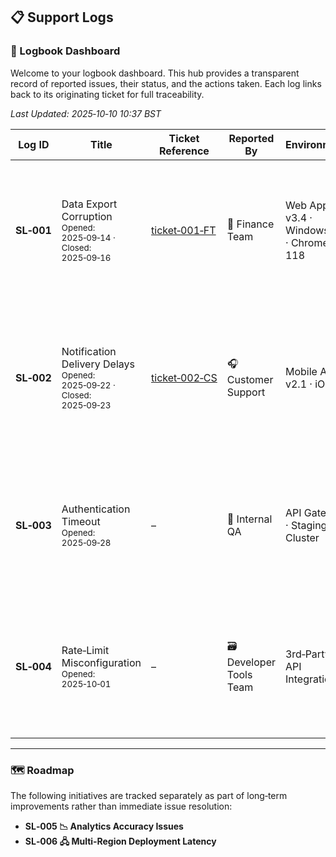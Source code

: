 ## 📋 Support Logs

### 📓 Logbook Dashboard

Welcome to your logbook dashboard. This hub provides a transparent record of reported issues, their status, and the actions taken. Each log links back to its originating ticket for full traceability.  

_Last Updated: 2025‑10‑10 10:37 BST_

| Log ID | Title | Ticket Reference | Reported By | Environment | Status | Severity | Summary | Log |
|--------|-------|------------------|-------------|-------------|--------|----------|---------|-----|
| **SL‑001** | Data Export Corruption<br><sub>Opened: 2025‑09‑14 · Closed: 2025‑09‑16</sub> | [ticket‑001‑FT](https://github.com/musman-uk/portfolio/blob/main/independent-projects/support-logs/tickets/ticket%201/ticket-001-FT.md) | 👛 Finance Team | Web App v3.4 · Windows 11 · Chrome 118 | ✔️ **Resolved** | 🔴 High | CSV exports produced malformed files with missing headers and shifted columns, disrupting month‑end reporting. | [View](https://github.com/musman-uk/portfolio/blob/main/independent-projects/support-logs/logs/log-1-data-export/%20SL%E2%80%91001-full-log.md) |
| **SL‑002** | Notification Delivery Delays<br><sub>Opened: 2025‑09‑22 · Closed: 2025‑09‑23</sub> | [ticket‑002‑CS](https://github.com/musman-uk/portfolio/blob/main/independent-projects/support-logs/tickets/ticket%202/ticket-002-CS) | 🎧 Customer Support | Mobile App v2.1 · iOS 17 | ✔️ **Resolved** | 🟡 Medium | Push notifications for critical alerts delayed up to 15 minutes, undermining trust and increasing support calls. | [View](https://github.com/musman-uk/portfolio/blob/main/independent-projects/support-logs/logs/log-2-notification-delays/SL%E2%80%91002-full-log.md) |
| **SL‑003** | Authentication Timeout<br><sub>Opened: 2025‑09‑28</sub> | – | 🧮 Internal QA | API Gateway · Staging Cluster | 📅 **Planned** | 🔴 High | Users intermittently experience login timeouts under high load. Planned stress‑tests and session optimisation. | – |
| **SL‑004** | Rate‑Limit Misconfiguration<br><sub>Opened: 2025‑10‑01</sub> | – | 🗃️ Developer Tools Team | 3rd‑Party API Integration | 📅 **Planned** | 🟢 Low | API requests throttled prematurely due to incorrect headers. Planned config alignment and monitoring. | – |

---

### 🗺️ Roadmap

The following initiatives are tracked separately as part of long‑term improvements rather than immediate issue resolution:  

- **SL‑005 📉 Analytics Accuracy Issues**  
- **SL‑006 🖧 Multi‑Region Deployment Latency**  
